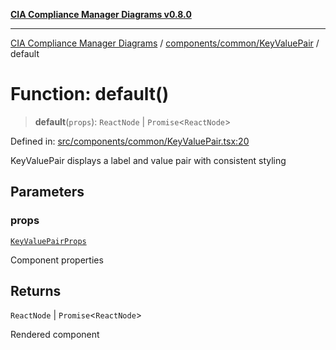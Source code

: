 [**CIA Compliance Manager Diagrams v0.8.0**](../../../../README.md)

***

[CIA Compliance Manager Diagrams](../../../../modules.md) / [components/common/KeyValuePair](../README.md) / default

# Function: default()

> **default**(`props`): `ReactNode` \| `Promise`\<`ReactNode`\>

Defined in: [src/components/common/KeyValuePair.tsx:20](https://github.com/Hack23/cia-compliance-manager/blob/fa2f95f029cdcd192b3882a37d0d34753edcd349/src/components/common/KeyValuePair.tsx#L20)

KeyValuePair displays a label and value pair with consistent styling

## Parameters

### props

[`KeyValuePairProps`](../interfaces/KeyValuePairProps.md)

Component properties

## Returns

`ReactNode` \| `Promise`\<`ReactNode`\>

Rendered component
